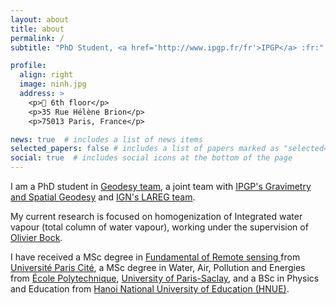 ```yaml
---
layout: about
title: about
permalink: /
subtitle: "PhD Student, <a href='http://www.ipgp.fr/fr'>IPGP</a> :fr:"

profile:
  align: right
  image: ninh.jpg
  address: >
    <p>🏢 6th floor</p> 
    <p>35 Rue Hélène Brion</p>
    <p>75013 Paris, France</p>

news: true  # includes a list of news items
selected_papers: false # includes a list of papers marked as "selected={true}"
social: true  # includes social icons at the bottom of the page
---
```


<!-- Write your biography here. Tell the world about yourself. Link to your favorite [subreddit](http://reddit.com). You can put a picture in, too. The code is already in, just name your picture `prof_pic.jpg` and put it in the `img/` folder.

Put your address / P.O. box / other info right below your picture. You can also disable any these elements by editing `profile` property of the YAML header of your `_pages/about.md`. Edit `_bibliography/papers.bib` and Jekyll will render your [publications page](/al-folio/publications/) automatically.

Link to your social media connections, too. This theme is set up to use [Font Awesome icons](http://fortawesome.github.io/Font-Awesome/) and [Academicons](https://jpswalsh.github.io/academicons/), like the ones below. Add your Facebook, Twitter, LinkedIn, Google Scholar, or just disable all of them.
 -->

I am a PhD student in [Geodesy team](http://www.ipgp.fr/en/ggs/geodesy), a joint team with [IPGP's Gravimetry and Spatial Geodesy](http://www.ipgp.fr/en/ggs/geodesy) and [IGN's LAREG team](http://recherche.ign.fr/labos/lareg/page.php). 

My current research is focused on homogenization of Integrated water vapour (total column of water vapour), working under the supervision of 
<a href="http://www.ipgp.fr/en/bock-olivier" target="_blank">Olivier Bock</a>.

I have received a MSc degree in <a target="_blank" href="https://u-paris.fr/en/master-in-earth-and-planet-sciences-environment-fundamentals-of-remote-sensing-frs/">
Fundamental of Remote sensing
</a> from <a target="_blank" href="https://u-paris.fr/en/">Université Paris Cité</a>, a MSc degree in Water, Air, Pollution and Energies from 
<a target="_blank" href="https://www.polytechnique.edu/en">École Polytechnique</a>, 
<a target="_blank" href="https://www.universite-paris-saclay.fr/en">University of Paris-Saclay</a>, 
and a BSc in Physics and Education from <a target="_blank" href="http://english.hnue.edu.vn/">Hanoi National University of Education (HNUE)</a>.

                    
		    
                